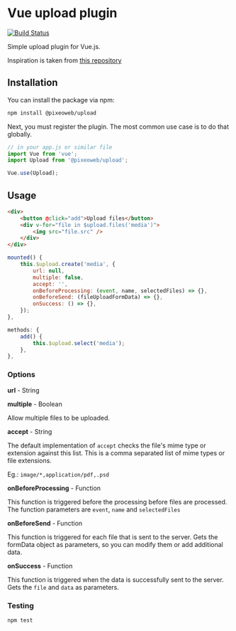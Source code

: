 # Vue upload plugin

[![Build Status](https://travis-ci.org/pixeo/vue-upload.svg?branch=master)](https://travis-ci.org/pixeo/vue-upload)

Simple upload plugin for Vue.js.

Inspiration is taken from [this repository](https://github.com/websanova/vue-upload)

## Installation

You can install the package via npm:

```bash
npm install @pixeoweb/upload
```

Next, you must register the plugin. The most common use case is to do that globally.

```js
// in your app.js or similar file
import Vue from 'vue';
import Upload from '@pixeoweb/upload';

Vue.use(Upload);
```

## Usage

```html
<div>
    <button @click="add">Upload files</button>
    <div v-for="file in $upload.files('media')">
        <img src="file.src" />
    </div>
</div>
```

```js
mounted() {
    this.$upload.create('media', {
        url: null,
        multiple: false,
        accept: '',
        onBeforeProcessing: (event, name, selectedFiles) => {},
        onBeforeSend: (fileUploadFormData) => {},
        onSuccess: () => {},
    });
},

methods: {
    add() {
        this.$upload.select('media');
    },
},
```

### Options

**url** - String

**multiple** - Boolean

Allow multiple files to be uploaded.

**accept** - String

The default implementation of `accept` checks the file's mime type or extension against this list.
This is a comma separated list of mime types or file extensions.

Eg.: `image/*,application/pdf,.psd`

**onBeforeProcessing** - Function

This function is triggered before the processing before files are processed.
The function parameters are `event`, `name` and `selectedFiles`

**onBeforeSend** - Function

This function is triggered for each file that is sent to the server.
Gets the formData object as parameters, so you can modify them or add additional data.

**onSuccess** - Function

This function is triggered when the data is successfully sent to the server.
Gets the `file` and `data` as parameters.

### Testing

```bash
npm test
```
